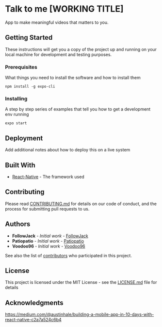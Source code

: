 # Talk to me [WORKING TITLE]

App to make meaningful videos that matters to you.

## Getting Started

These instructions will get you a copy of the project up and running on your local machine for development and testing purposes.

### Prerequisites

What things you need to install the software and how to install them

```
npm install -g expo-cli
```

### Installing

A step by step series of examples that tell you how to get a development env running

```
expo start
```

## Deployment

Add additional notes about how to deploy this on a live system

## Built With

* [React-Native](https://facebook.github.io/react-native/) - The framework used

## Contributing

Please read [CONTRIBUTING.md](https://gist.github.com/PurpleBooth/b24679402957c63ec426) for details on our code of conduct, and the process for submitting pull requests to us.

## Authors

* **FollowJack** - *Initial work* - [FollowJack](https://github.com/followjack)
* **Patiopatio** - *Initial work* - [Patiopatio](https://github.com/Patiopatio)
* **Voodoo96** - *Initial work* - [Voodoo96](https://github.com/voodoo96)


See also the list of [contributors](https://github.com/FollowJack/bootcamp/graphs/contributors) who participated in this project.

## License

This project is licensed under the MIT License - see the [LICENSE.md](LICENSE.md) file for details

## Acknowledgments




https://medium.com/@austinhale/building-a-mobile-app-in-10-days-with-react-native-c2a7a524c6b4
